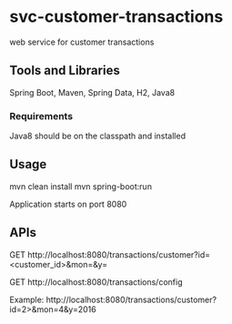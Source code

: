 # svc-customer-transactions
web service for customer transactions

## Tools and Libraries
Spring Boot, Maven, Spring Data, H2, Java8

### Requirements
Java8 should be on the classpath and installed

## Usage

mvn clean install
mvn spring-boot:run

Application starts on port 8080

## APIs

GET http://localhost:8080/transactions/customer?id=<customer_id>&mon=<month>&y=<year>

GET http://localhost:8080/transactions/config
  
Example: http://localhost:8080/transactions/customer?id=2>&mon=4&y=2016

